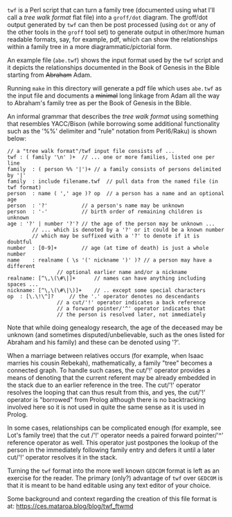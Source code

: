 `twf` is a Perl script that can turn a family tree (documented using what I'll
call a _tree walk format_ flat file) into a `groff/dot` diagram. The groff/dot
output generated by `twf` can then be post processed (using `dot` or any of the
other tools in the `groff` tool set) to generate output in other/more human
readable formats, say, for example, pdf, which can show the relationships within
a family tree in a more diagrammatic/pictorial form.

An example file (`abe.twf`) shows the input format used by the `twf` script and
it depicts the relationships documented in the Book of Genesis in the Bible
starting from ~~Abraham~~ Adam.

Running `make` in this directory will generate a pdf file which uses `abe.twf`
as the input file and documents a ~~minimal~~ long linkage from Adam all the way
to Abraham's family tree as per the Book of Genesis in the Bible.

An informal grammar that describes the _tree walk format_ using something that
resembles YACC/Bison (while borrowing some additional functionality such as the
'%%' delimiter and "rule" notation from Perl6/Raku) is shown below:

```
// a "tree walk format"/twf input file consists of ...
twf	: ( family '\n' )+	// ... one or more families, listed one per line
family	: ( person %% '|')+	// a family consists of persons delimited by '|'
family	: include filename.twf	// pull data from the named file (in twf format)
person	: name ( ',' age )? op	// a person has a name and an optional age
person	: '?'			// a person's name may be unknown
person	: '-'			// birth order of remaining children is unknown
age	: '?' | number '?'?	// the age of the person may be unknown ...
		// ... which is denoted by a '?' or it could be a known number
		// which may be suffixed with a '?' to denote if it is doubtful
number	: [0-9]+		// age (at time of death) is just a whole number
name	: realname ( \s '(' nickname ')' )?	// a person may have a different
				// optional earlier name and/or a nickname
realname: [^\,\(\#\|]+		// names can have anything including spaces ...
nickname: [^\,\(\#\|\)]+	// .. except some special characters
op	: [\.\!\^]?		// the '.' operator denotes no descendants
				// a cut/'!' operator indicates a back reference
				// a forward pointer/'^' operator indicates that
				// the person is resolved later, not immediately
```

Note that while doing genealogy research, the age of the deceased may be
unknown (and sometimes disputed/unbelievable, such as the ones listed for
Abraham and his family) and these can be denoted using '?'.

When a marriage between relatives occurs (for example, when Isaac marries
his cousin Rebekah), mathematically, a family "tree" becomes a connected graph.
To handle such cases, the cut/'!' operator provides a means of denoting that
the current referent may be already embedded in the stack due to an earlier
reference in the tree. The cut/'!' operator resolves the looping that can thus
result from this, and yes, the cut/'!' operator is "borrowed" from Prolog
although there is no backtracking involved here so it is not used in quite the
same sense as it is used in Prolog.

In some cases, relationships can be complicated enough (for example, see Lot's
family tree) that the cut /'!' operator needs a paired forward pointer/'^'
reference operator as well. This operator just postpones the lookup of the
person in the immediately following family entry and defers it until a later
cut/'!' operator resolves it in the stack.

Turning the `twf` format into the more well known `GEDCOM` format is left as
an exercise for the reader. The primary (only?) advantage of `twf` over `GEDCOM`
is that it is meant to be hand editable using any text editor of your choice.

Some background and context regarding the creation of this file format is at:
https://ces.mataroa.blog/blog/twf_ftwmd
